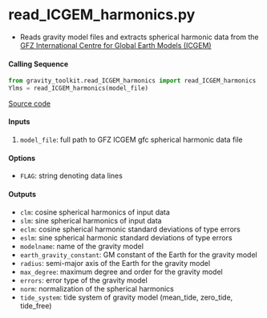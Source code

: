 read_ICGEM_harmonics.py
=======================

 - Reads gravity model files and extracts spherical harmonic data from the [GFZ International Centre for Global Earth Models (ICGEM)](http://icgem.gfz-potsdam.de/)

#### Calling Sequence
```python
from gravity_toolkit.read_ICGEM_harmonics import read_ICGEM_harmonics
Ylms = read_ICGEM_harmonics(model_file)
```
[Source code](https://github.com/tsutterley/read-GRACE-harmonics/blob/master/gravity_toolkit/read_ICGEM_harmonics.py)

#### Inputs
 1. `model_file`: full path to GFZ ICGEM gfc spherical harmonic data file

#### Options
 - `FLAG`: string denoting data lines  

#### Outputs
 - `clm`: cosine spherical harmonics of input data
 - `slm`: sine spherical harmonics of input data
 - `eclm`: cosine spherical harmonic standard deviations of type errors
 - `eslm`: sine spherical harmonic standard deviations of type errors
 - `modelname`: name of the gravity model
 - `earth_gravity_constant`: GM constant of the Earth for the gravity model
 - `radius`: semi-major axis of the Earth for the gravity model
 - `max_degree`: maximum degree and order for the gravity model
 - `errors`: error type of the gravity model
 - `norm`: normalization of the spherical harmonics
 - `tide_system`: tide system of gravity model (mean_tide, zero_tide, tide_free)
